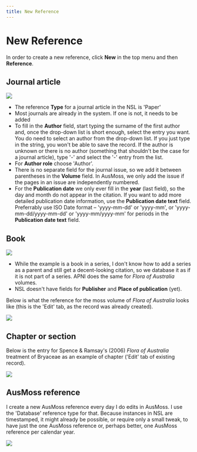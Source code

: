 ```yaml
---
title: New Reference
---
```


# New Reference

In order to create a new reference, click **New** in the top menu and then **Reference**.

## Journal article
![](./assets/new-reference-1.png)

- The reference **Type** for a journal article in the NSL is 'Paper'
- Most journals are already in the system. If one is not, it needs to be added
- To fill in the **Author** field, start typing the surname of the first author and, once the drop-down list is short enough, select the entry you want. You do need to select an author from the drop-down list. If you just type in the string, you won't be able to save the record. If the author is unknown or there is no author (something that shouldn't be the case for a journal article), type '-' and select the '-' entry from the list.
- For **Author role** choose 'Author'.
- There is no separate field for the journal issue, so we add it between parentheses in the **Volume** field. In AusMoss, we only add the issue if the pages in an issue are independently numbered.
- For the **Publication date** we only ever fill in the **year** (last field), so the day and month do not appear in the citation. If you want to add more detailed publication date information, use the **Publication date text** field. Preferrably use ISO Date format – 'yyyy-mm-dd' or 'yyyy-mm', or 'yyyy-mm-dd/yyyy-mm-dd' or 'yyyy-mm/yyyy-mm' for periods in the **Publication date text** field.

## Book

![](./assets/new-reference-book.png)

- While the example is a book in a series, I don't know how to add a series as a parent and still get a decent-looking citation, so we database it as if it is not part of a series. APNI does the same for *Flora of Australia* volumes.
- NSL doesn't have fields for **Publisher** and **Place of publication** (yet).

Below is what the reference for the moss volume of *Flora of Australia* looks like (this is the 'Edit' tab, as the record was already created).

![](./assets/reference-flora-of-australia.png)

## Chapter or section

Below is the entry for Spence & Ramsay's (2006) *Flora of Australia* treatment of Bryaceae as an example of chapter ('Edit' tab of existing record).

![](./assets/reference-flora-of-australia-chapter.png)

## AusMoss reference

I create a new AusMoss reference every day I do edits in AusMoss. I use the 'Database' reference type for that. Because instances in NSL are timestamped, it might already be possible, or require only a small tweak, to have just the one AusMoss reference or, perhaps better, one AusMoss reference per calendar year.

![](./assets/new-reference-2.png)
